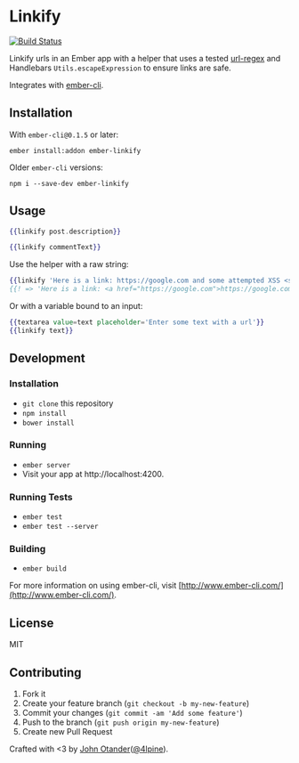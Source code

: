# Linkify

[![Build Status](https://travis-ci.org/johnotander/ember-linkify.svg?branch=master)](https://travis-ci.org/johnotander/ember-linkify)

Linkify urls in an Ember app with a helper that uses a tested
[url-regex](https://github.com/kevva/url-regex) and Handlebars `Utils.escapeExpression`
to ensure links are safe.

Integrates with [ember-cli](http://ember-cli.com).

## Installation

With `ember-cli@0.1.5` or later:

```
ember install:addon ember-linkify
```

Older `ember-cli` versions:

```
npm i --save-dev ember-linkify
```

## Usage

```hbs
{{linkify post.description}}
```

```hbs
{{linkify commentText}}
```

Use the helper with a raw string:

```hbs
{{linkify 'Here is a link: https://google.com and some attempted XSS <script>alert("xss!");</script>'}}
{{! => 'Here is a link: <a href="https://google.com">https://google.com</a> and some attempted XSS &lt;script&gt;alert(&quot;xss!&quot;);&lt;/script&gt;'}}
```

Or with a variable bound to an input:

```hbs
{{textarea value=text placeholder='Enter some text with a url'}}
{{linkify text}}
```

## Development

### Installation

* `git clone` this repository
* `npm install`
* `bower install`

### Running

* `ember server`
* Visit your app at http://localhost:4200.

### Running Tests

* `ember test`
* `ember test --server`

### Building

* `ember build`

For more information on using ember-cli, visit [http://www.ember-cli.com/](http://www.ember-cli.com/).

## License

MIT

## Contributing

1. Fork it
2. Create your feature branch (`git checkout -b my-new-feature`)
3. Commit your changes (`git commit -am 'Add some feature'`)
4. Push to the branch (`git push origin my-new-feature`)
5. Create new Pull Request

Crafted with <3 by [John Otander](http://johnotander.com)([@4lpine](https://twitter.com/4lpine)).
